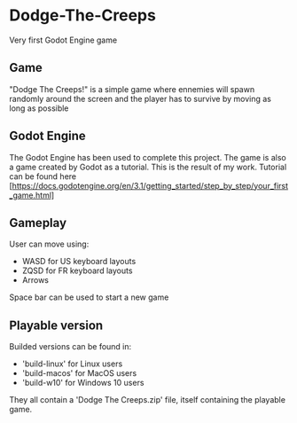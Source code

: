 # Dodge-The-Creeps

Very first Godot Engine game

## Game

"Dodge The Creeps!" is a simple game where ennemies will spawn randomly around the screen and the player has to survive by moving as long as possible

## Godot Engine

The Godot Engine has been used to complete this project.
The game is also a game created by Godot as a tutorial. This is the result of my work.
Tutorial can be found here [https://docs.godotengine.org/en/3.1/getting_started/step_by_step/your_first_game.html]

## Gameplay

User can move using:
  - WASD for US keyboard layouts
  - ZQSD for FR keyboard layouts
  - Arrows

Space bar can be used to start a new game

## Playable version

Builded versions can be found in:
  - 'build-linux' for Linux users
  - 'build-macos' for MacOS users
  - 'build-w10' for Windows 10 users

They all contain a 'Dodge The Creeps.zip' file, itself containing the playable game.
